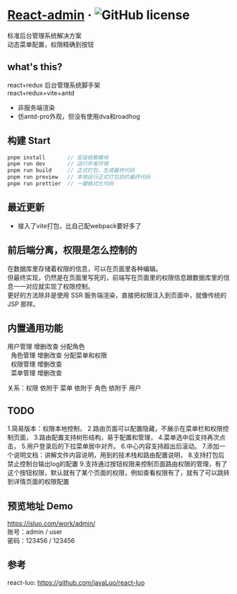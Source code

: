 # [React-admin](https://github.com/javaLuo/react-admin/) &middot; ![GitHub license](https://img.shields.io/badge/license-MIT-blue.svg)

标准后台管理系统解决方案<br/>
动态菜单配置，权限精确到按钮<br/>

## what's this?

react+redux 后台管理系统脚手架<br/>
react+redux+vite+antd

<ul>
 <li>非服务端渲染</li>
 <li>仿antd-pro外观，但没有使用dva和roadhog</li>
</ul>

## 构建 Start

```javascript
pnpm install       // 安装依赖模块
pnpm run dev       // 运行开发环境
pnpm run build     // 正式打包，生成最终代码
pnpm run preview   // 本地运行正式打包后的最终代码
pnpm run prettier  // 一键格式化代码
```

## 最近更新

- 接入了vite打包，比自己配webpack要好多了

## 前后端分离，权限是怎么控制的

在数据库里存储着权限的信息，可以在页面里各种编辑。<br/>
但最终实现，仍然是在页面里写死的，前端写在页面里的权限信息跟数据库里的信息一一对应就实现了权限控制。<br/>
更好的方法除非是使用 SSR 服务端渲染，直接把权限注入到页面中，就像传统的 JSP 那样。

## 内置通用功能

用户管理 增删改查 分配角色<br/>
  角色管理 增删改查 分配菜单和权限<br/>
  权限管理 增删改查<br/>
  菜单管理 增删改查<br/>

关系：权限 依附于 菜单 依附于 角色 依附于 用户

## TODO  
1.简易版本：权限本地控制，
2.路由页面可以配置隐藏，不展示在菜单栏和权限控制页面，
3.路由配置支持树形结构，易于配置和管理，
4.菜单选中后支持再次点击，
5.用户登录后的下拉菜单居中对齐。
6.中心内容支持超出后滚动。
7.添加一个说明文档：讲解文件内容说明，用到的技术栈和路由配置说明，
8.支持打包后禁止控制台输出log的配置
9.支持通过按钮权限来控制页面路由权限的管理，有了这个按钮权限，默认就有了某个页面的权限，例如查看权限有了，就有了可以跳转到详情页面的权限配置


## 预览地址 Demo

https://isluo.com/work/admin/ <br/>
账号：admin / user<br/>
密码：123456 / 123456

## 参考

react-luo: https://github.com/javaLuo/react-luo <br/>
